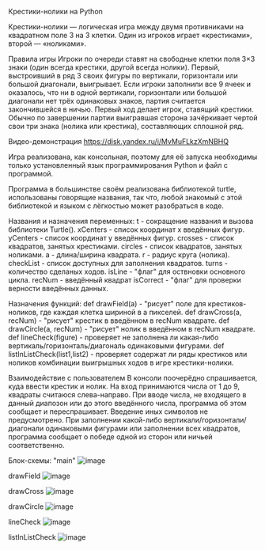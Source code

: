 Крестики-нолики на Python

Крестики-нолики — логическая игра между двумя противниками на квадратном поле 3 на 3 клетки. Один из игроков играет «крестиками», второй — «ноликами».

Правила игры
Игроки по очереди ставят на свободные клетки поля 3×3 знаки (один всегда крестики, другой всегда нолики). Первый, выстроивший в ряд 3 своих фигуры по вертикали, горизонтали или большой диагонали, выигрывает. Если игроки заполнили все 9 ячеек и оказалось, что ни в одной вертикали, горизонтали или большой диагонали нет трёх одинаковых знаков, партия считается закончившейся в ничью. Первый ход делает игрок, ставящий крестики.
Обычно по завершении партии выигравшая сторона зачёркивает чертой свои три знака (нолика или крестика), составляющих сплошной ряд.

Видео-демонстрация https://disk.yandex.ru/i/MvMuFLkzXmNBHQ

Игра реализована, как консольная, поэтому для её запуска необходимы только установленный язык программирования Python и файл с программой.

Программа в большинстве своём реализована библиотекой turtle, использованы говорящие названия, так что, любой знакомый с этой библиотекой и языком с лёгкостью может разобраться в коде.

Названия и назначения переменных:
t - сокращение названия и вызова библиотеки Turtle().
xCenters - список координат x введённых фигур.
yCenters - список координат y введённых фигур.
crosses - список квадратов, занятых крестиками.
circles - список квадратов, занятых ноликами.
a - длина/ширина квадрата.
r - радиус круга (нолика).
checkList - список доступных для заполнения квадратов.
turns - количество сделаных ходов.
isLine - "флаг" для оствновки основного цикла.
recNum - введённый квадрат
isCorrect - "флаг" для проверки верности введённых данных.

Назначения функций:
def drawField(a) - "рисует" поле для крестиков-ноликов, где каждая клетка шириной в а пикселей.
def drawCross(a, recNum) - "рисует" крестик в введённом в recNum квадрате.
def drawCircle(a, recNum) - "рисует" нолик в введённом в recNum квадрате.
def lineCheck(figure) - проверяет не заполнена ли какая-либо вертикаль/горизонталь/диагональ одинаковыми фигурами.
def listInListCheck(list1,list2) - проверяет содержат ли ряды крестиков или ноликов комбинации выигрышных ходов в игре крестики-нолики.


Взаимодействие с пользователем
В консоли поочерёдно спрашивается, куда ввести крестик и нолик. На вход принимаются числа от 1 до 9, квадраты считаюся слева-направо. При вводе числа, не входящего в данный диапозон или до этого введённого числа, программа об этом сообщает и переспрашивает. Введение иных символов не предусмотрено. При заполнении какой-либо вертикали/горизонтали/диагонали одинаковыми фигурами или заполнении всех квадратов, программа сообщает о победе одной из сторон или ничьей соответственно.

Блок-схемы:
"main"
![image](https://github.com/kcornesss/praktik/assets/116918339/774e6f93-6b3e-4221-9015-fc01234567ae)

drawField
![image](https://github.com/kcornesss/praktik/assets/116918339/c2978bcc-bdb9-481b-87ed-59b84281d5b0)

drawCross
![image](https://github.com/kcornesss/praktik/assets/116918339/0835fa57-172b-4dd5-a1f2-40a3e921a5e1)

drawCircle
![image](https://github.com/kcornesss/praktik/assets/116918339/f0c6495f-a8ea-4557-a2d4-8965887ef6cb)

lineCheck
![image](https://github.com/kcornesss/praktik/assets/116918339/19106bd6-1951-4910-94f8-9a2d76c9265f)

listInListCheck
![image](https://github.com/kcornesss/praktik/assets/116918339/32071eb0-16cc-486e-90e4-60822fdd1a47)




